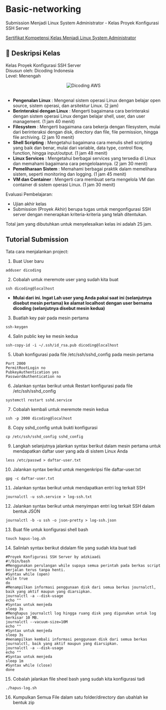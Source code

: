 # Basic-networking

Submission Menjadi Linux System Administrator - Kelas Proyek Konfigurasi SSH Server

[Sertifikat Kompetensi Kelas Menjadi Linux System Administrator](https://www.dicoding.com/certificates/NVP77Q0MOPR0)

## 🚀 Deskripsi Kelas

Kelas Proyek Konfigurasi SSH Server <br>
Disusun oleh: Dicoding Indonesia <br>
Level: Menengah

<div align="center">
  <img src="https://user-images.githubusercontent.com/95717485/225231893-e59de44d-0d3e-4e79-971b-a4d494565a74.png" alt="Dicoding AWS">
</div>

<br>

- **Pengenalan Linux** : Mengenal sistem operasi Linux dengan belajar open source, sistem operasi, dan arsitektur Linux. (2 jam)
- **Berinteraksi dengan Linux** : Mengerti bagaimana cara berinteraksi dengan sistem operasi Linux dengan belajar shell, user, dan user management. (1 jam 40 menit)
- **Filesystem** : Mengerti bagaimana cara bekerja dengan filesystem, mulai dari berinteraksi dengan disk, directory dan file, file permission, hingga file archiving. (2 jam 10 menit)
- **Shell Scripting** : Mengetahui bagaimana cara menulis shell scripting yang baik dan benar, mulai dari variable, data type, control flow, function, hingga input/output. (1 jam 48 menit)
- **Linux Services** : Mengetahui berbagai services yang tersedia di Linux dan memahami bagaimana cara pengelolaannya. (2 jam 30 menit)
- **Pemeliharaan Sistem** : Memahami berbagai praktik dalam memelihara sistem, seperti monitoring dan logging. (1 jam 45 menit)
- **VM dan Container** : Mengerti cara membuat serta mengelola VM dan container di sistem operasi Linux. (1 jam 30 menit)

Evaluasi Pembelajaran:

- Ujian akhir kelas
- Submission (Proyek Akhir) berupa tugas untuk mengonfigurasi SSH server dengan menerapkan kriteria-kriteria yang telah ditentukan.

Total jam yang dibutuhkan untuk menyelesaikan kelas ini adalah 25 jam.

## Tutorial Submission

Tata cara menjalankan project:

1. Buat User baru

```
adduser dicoding
```

2. Cobalah untuk meremote user yang sudah kita buat

```
ssh dicoding@localhost
```

- **Mulai dari ini. Ingat Lah user yang Anda pakai saat ini (selanjutnya disebut mesin pertama) ke alamat localhost dengan user bernama dicoding (selanjutnya disebut mesin kedua)** 

3. Buatlah key pair pada mesin pertama

```
ssh-keygen
```

4. Salin public key ke mesin kedua

```
ssh-copy-id -i ~/.ssh/id_rsa.pub dicoding@localhost
```

5. Ubah konfigurasi pada file /etc/ssh/sshd_config pada mesin pertama

```
Port 2000
PermitRootLogin no
PubkeyAuthentication yes
PasswordAuthentication no
```

6. Jalankan syntax berikut untuk Restart konfigurasi pada file /etc/ssh/sshd_config

```
systemctl restart sshd.service
```

7. Cobalah kembali untuk meremote mesin kedua

```
ssh -p 2000 dicoding@localhost
```

8. Copy sshd_config untuk bukti konfigurasi

```
cp /etc/ssh/sshd_config sshd_config
```

9. Langkah selanjutnya jalankan syntax berikut dalam mesin pertama untuk mendapatkan daftar user yang ada di sistem Linux Anda 

```
less /etc/passwd > daftar-user.txt
```

10. Jalankan syntax berikut untuk mengenkripsi file daftar-user.txt

```
gpg -c daftar-user.txt
```

11. Jalankan syntax berikut untuk mendapatkan entri log terkait SSH

```
journalctl -u ssh.service > log-ssh.txt
```

12. Jalankan syntax berikut untuk menyimpan entri log terkait SSH dalam bentuk JSON

```
journalctl -b -u ssh -o json-pretty > log-ssh.json
```

13. Buat file untuk konfigurasi shell bash

```
touch hapus-log.sh
```

14. Salinlah syntax berikut didalam file yang sudah kita buat tadi

```
#Proyek Konfigurasi SSH Server by adzkiaadi
#!/bin/bash
#Menggunakan perulangan while supaya semua perintah pada berkas script berjalan terus tanpa henti.
#Syntax while (open)
while true
do
#Menampilkan informasi penggunaan disk dari semua berkas journalctl, baik yang aktif maupun yang diarsipkan.
journalctl -a --disk-usage
echo ""
#Syntax untuk menjeda
sleep 3s
#Menghapus journalctl log hingga ruang disk yang digunakan untuk log berkisar 10 MB.
journalctl --vacuum-size=10M
echo ""
#Syntax untuk menjeda
sleep 3s
#menampilkan kembali informasi penggunaan disk dari semua berkas journalctl, baik yang aktif maupun yang diarsipkan.
journalctl -a --disk-usage
echo ""
#Syntax untuk menjeda
sleep 1m
#Syntax while (close)
done
```

15. Cobalah jalankan file sheel bash yang sudah kita konfigurasi tadi

```
./hapus-log.sh
```

16. Kumpulkan Semua File dalam satu folder/directory dan ubahlah ke bentuk zip
